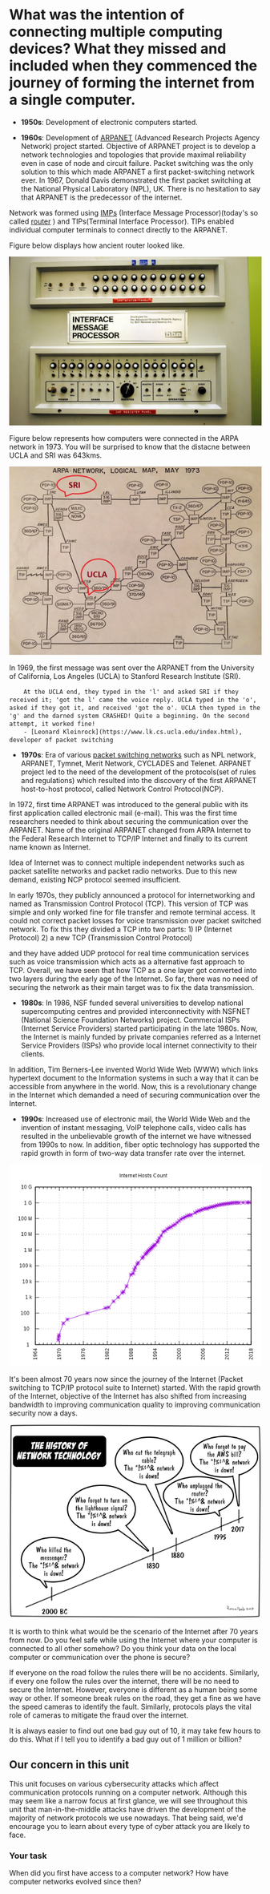 # What was the intention of connecting multiple computing devices? What they missed and included when they commenced the journey of forming the internet from a single computer.


* **1950s**: Development of electronic computers started. 

* **1960s**: Development of [ARPANET](https://en.wikipedia.org/wiki/ARPANET) (Advanced Research Projects Agency Network) project started. Objective of ARPANET project is to develop a network technologies and topologies that provide maximal reliability even in case of node and circuit failure. Packet switching was the only solution to this which made ARPANET a first packet-switching network ever. In 1967, Donald Davis demonstrated the first packet switching at the National Physical Laboratory (NPL), UK. There is no hesitation to say that ARPANET is the predecessor of the internet.

Network was formed using [IMPs](https://en.wikipedia.org/wiki/Interface_Message_Processor#BBN_Report_1822) (Interface Message Processor)(today's so called [router](https://en.wikipedia.org/wiki/Router_(computing))   ) and TIPs(Terminal Interface Processor). TIPs enabled individual computer terminals to connect directly to the ARPANET.

Figure below displays how ancient router looked like. 

![GitHub Logo](./images/Interface_Message_Processor_Front_Panel.jpg)
<!--- (source: 
https://en.wikipedia.org/wiki/Interface_Message_Processor#/media/File:Interface_Message_Processor_Front_Panel.jpg ) -->

Figure below represents how computers were connected in the ARPA network in 1973. You will be surprised to know that the distacne between UCLA and SRI was 643kms.  

![GitHub Logo](./images/ARPANET.png)
<!--- (source: 
https://en.wikipedia.org/wiki/ARPANET#/media/File:Arpanet_1974.svg

By Yngvar - Own work, based on notes and recollections from 1974, Public Domain, https://commons.wikimedia.org/w/index.php?curid=1555388) -->

In 1969, the first message was sent over the ARPANET from the University of California, Los Angeles (UCLA) to Stanford Research Institute (SRI). 

        At the UCLA end, they typed in the 'l' and asked SRI if they received it; 'got the l' came the voice reply. UCLA typed in the 'o', asked if they got it, and received 'got the o'. UCLA then typed in the 'g' and the darned system CRASHED! Quite a beginning. On the second attempt, it worked fine! 
        - [Leonard Kleinrock](https://www.lk.cs.ucla.edu/index.html), developer of packet switching 


* **1970s**: Era of various [packet switching networks](https://en.wikipedia.org/wiki/Packet_switching) such as NPL network, ARPANET, Tymnet, Merit Network, CYCLADES and Telenet. ARPANET project led to the need of the development of the protocols(set of rules and regulations) which resulted into the discovery of the first ARPANET host-to-host protocol, called Network Control Protocol(NCP).

In 1972, first time ARPANET was introduced to the general public with its first application called electronic mail (e-mail). This was the first time researchers needed to think about securing the communication over the ARPANET.
Name of the original ARPANET changed from ARPA Internet to the Federal Research Internet to TCP/IP Internet and finally to its current name known as Internet.

Idea of Internet was to connect multiple independent networks such as packet satellite networks and packet radio networks. Due to this new demand, existing NCP protocol seemed insufficient. 

In early 1970s, they publicly announced a protocol for internetworking and named as Transmission Control Protocol (TCP). This version of TCP was simple and only worked fine for file transfer and remote terminal access. It could not correct packet losses for voice transmission over packet switched network. To fix this they divided a TCP into two parts:
        1) IP (Internet Protocol)
        2) a new TCP (Transmission Control Protocol)

and they have added UDP protocol for real time communication services such as voice transmission which acts as a alternative fast approach to TCP. Overall, we have seen that how TCP as a one layer got converted into two layers during the early age of the Internet. So far, there was no need of securing the network as their main target was to fix the data transmission.


 * **1980s**: In 1986, NSF funded several universities to develop national supercomputing centres and provided interconnectivity with NSFNET (National Science Foundation Networks) project. Commercial ISPs (Internet Service Providers) started participating in the late 1980s. Now, the Internet is mainly funded by private companies referred as a Internet Service Providers (ISPs) who provide local internet connectivity to their clients. 
 
 In addition, Tim Berners-Lee invented World Wide Web (WWW) which links hypertext document to the Information systems in such a way that it can be accessible from anywhere in the world. Now, this is a revolutionary change in the Internet which demanded a need of securing communication over the Internet.


* **1990s**: Increased use of electronic mail, the World Wide Web and the invention of instant messaging, VoIP telephone calls, video calls has resulted in the unbelievable growth of the internet we have witnessed from 1990s to now. In addition, fiber optic technology has supported the rapid growth in form of two-way data transfer rate over the internet.

![GitHub Logo](./images/Internet_Hosts_Count.png)
<!--- (source: 
https://en.wikipedia.org/wiki/Global_Internet_usage#/media/File:Internet_Hosts_Count_log.svg) -->

It's been almost 70 years now since the journey of the Internet (Packet switching to TCP/IP protocol suite to Internet) started. With the rapid growth of the Internet, objective of the Internet has also shifted from increasing bandwidth to improving communication quality to improving communication security now a days.


![GitHub Logo](./images/Historyofnetworking.jpg)
<!--- (source: 
https://www.networkcomputing.com/files/history-networkingjpg) -->

It is worth to think what would be the scenario of the Internet after 70 years from now. Do you feel safe while using the Internet where your computer is connected to all other somehow? Do you think your data on the local computer or communication over the phone is secure? 

If everyone on the road follow the rules there will be no accidents. Similarly, if every one follow the rules over the internet, there will be no need to secure the Internet.
However, everyone is different as a human being some way or other. If someone break rules on the road, they get a fine as we have the speed cameras to identify the fault. Similarly, protocols plays the vital role of cameras to mitigate the fraud over the internet.

It is always easier to find out one bad guy out of 10, it may take few hours to do this. What if I tell you to identify a bad guy out of 1 million or billion?

## Our concern in this unit

This unit focuses on various cybersecurity attacks which affect communication protocols running on a computer network. Although this may seem like a narrow focus at first glance, we will see throughout this unit that man-in-the-middle attacks have driven the development of the majority of network protocols we use nowadays. That being said, we'd encourage you to learn about every type of cyber attack you are likely to face.


### Your task

When did you first have access to a computer network?  How have computer networks evolved since then?
